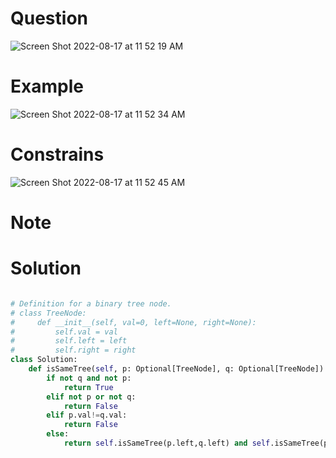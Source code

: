 # Question
![Screen Shot 2022-08-17 at 11 52 19 AM](https://user-images.githubusercontent.com/64442606/185185441-a672a508-d6f9-4f74-b6b7-9cfba09b9bac.png)

# Example
![Screen Shot 2022-08-17 at 11 52 34 AM](https://user-images.githubusercontent.com/64442606/185185513-16cc8364-6e67-47f6-95af-f66d67909f29.png)

# Constrains
![Screen Shot 2022-08-17 at 11 52 45 AM](https://user-images.githubusercontent.com/64442606/185185548-b394f09e-5705-4e63-a028-82f2b3bdcfae.png)

# Note

# Solution 
```python

# Definition for a binary tree node.
# class TreeNode:
#     def __init__(self, val=0, left=None, right=None):
#         self.val = val
#         self.left = left
#         self.right = right
class Solution:
    def isSameTree(self, p: Optional[TreeNode], q: Optional[TreeNode]) -> bool:
        if not q and not p:
            return True
        elif not p or not q:
            return False
        elif p.val!=q.val:
            return False
        else:
            return self.isSameTree(p.left,q.left) and self.isSameTree(p.right,q.right)
```
